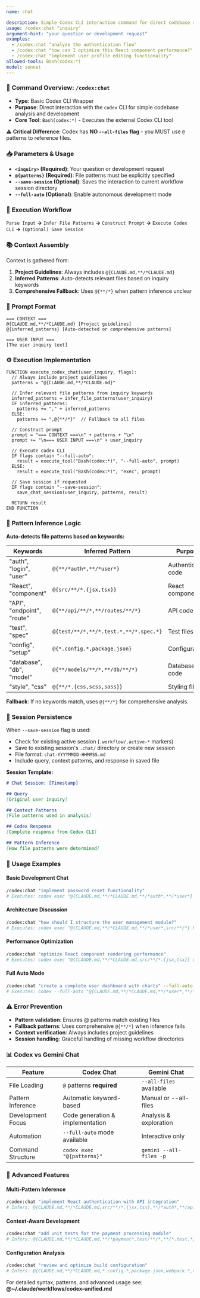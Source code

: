 ```yaml
---
name: chat

description: Simple Codex CLI interaction command for direct codebase analysis and development
usage: /codex:chat "inquiry"
argument-hint: "your question or development request"
examples:
  - /codex:chat "analyze the authentication flow"
  - /codex:chat "how can I optimize this React component performance?"
  - /codex:chat "implement user profile editing functionality"
allowed-tools: Bash(codex:*)
model: sonnet
---
```


### 🚀 **Command Overview: `/codex:chat`**

-   **Type**: Basic Codex CLI Wrapper
-   **Purpose**: Direct interaction with the `codex` CLI for simple codebase analysis and development
-   **Core Tool**: `Bash(codex:*)` - Executes the external Codex CLI tool

⚠️ **Critical Difference**: Codex has **NO `--all-files` flag** - you MUST use `@` patterns to reference files.

### 📥 **Parameters & Usage**

-   **`<inquiry>` (Required)**: Your question or development request
-   **`@{patterns}` (Required)**: File patterns must be explicitly specified
-   **`--save-session` (Optional)**: Saves the interaction to current workflow session directory
-   **`--full-auto` (Optional)**: Enable autonomous development mode

### 🔄 **Execution Workflow**

`Parse Input` **->** `Infer File Patterns` **->** `Construct Prompt` **->** `Execute Codex CLI` **->** `(Optional) Save Session`

### 📚 **Context Assembly**

Context is gathered from:
1. **Project Guidelines**: Always includes `@{CLAUDE.md,**/*CLAUDE.md}`
2. **Inferred Patterns**: Auto-detects relevant files based on inquiry keywords
3. **Comprehensive Fallback**: Uses `@{**/*}` when pattern inference unclear

### 📝 **Prompt Format**

```
=== CONTEXT ===
@{CLAUDE.md,**/*CLAUDE.md} [Project guidelines]
@{inferred_patterns} [Auto-detected or comprehensive patterns]

=== USER INPUT ===
[The user inquiry text]
```

### ⚙️ **Execution Implementation**

```pseudo
FUNCTION execute_codex_chat(user_inquiry, flags):
  // Always include project guidelines
  patterns = "@{CLAUDE.md,**/*CLAUDE.md}"
  
  // Infer relevant file patterns from inquiry keywords
  inferred_patterns = infer_file_patterns(user_inquiry)
  IF inferred_patterns:
    patterns += "," + inferred_patterns
  ELSE:
    patterns += ",@{**/*}"  // Fallback to all files
  
  // Construct prompt
  prompt = "=== CONTEXT ===\n" + patterns + "\n"
  prompt += "\n=== USER INPUT ===\n" + user_inquiry
  
  // Execute codex CLI
  IF flags contain "--full-auto":
    result = execute_tool("Bash(codex:*)", "--full-auto", prompt)
  ELSE:
    result = execute_tool("Bash(codex:*)", "exec", prompt)
  
  // Save session if requested
  IF flags contain "--save-session":
    save_chat_session(user_inquiry, patterns, result)
  
  RETURN result
END FUNCTION
```

### 🎯 **Pattern Inference Logic**

**Auto-detects file patterns based on keywords:**

| Keywords | Inferred Pattern | Purpose |
|----------|-----------------|---------|
| "auth", "login", "user" | `@{**/*auth*,**/*user*}` | Authentication code |
| "React", "component" | `@{src/**/*.{jsx,tsx}}` | React components |
| "API", "endpoint", "route" | `@{**/api/**/*,**/routes/**/*}` | API code |
| "test", "spec" | `@{test/**/*,**/*.test.*,**/*.spec.*}` | Test files |
| "config", "setup" | `@{*.config.*,package.json}` | Configuration |
| "database", "db", "model" | `@{**/models/**/*,**/db/**/*}` | Database code |
| "style", "css" | `@{**/*.{css,scss,sass}}` | Styling files |

**Fallback**: If no keywords match, uses `@{**/*}` for comprehensive analysis.

### 💾 **Session Persistence**

When `--save-session` flag is used:
-   Check for existing active session (`.workflow/.active-*` markers)
-   Save to existing session's `.chat/` directory or create new session
-   File format: `chat-YYYYMMDD-HHMMSS.md`
-   Include query, context patterns, and response in saved file

**Session Template:**
```markdown
# Chat Session: [Timestamp]

## Query
[Original user inquiry]

## Context Patterns
[File patterns used in analysis]

## Codex Response
[Complete response from Codex CLI]

## Pattern Inference
[How file patterns were determined]
```

### 🔧 **Usage Examples**

#### Basic Development Chat
```bash
/codex:chat "implement password reset functionality"
# Executes: codex exec "@{CLAUDE.md,**/*CLAUDE.md,**/*auth*,**/*user*} implement password reset functionality"
```

#### Architecture Discussion
```bash
/codex:chat "how should I structure the user management module?"
# Executes: codex exec "@{CLAUDE.md,**/*CLAUDE.md,**/*user*,src/**/*} how should I structure the user management module?"
```

#### Performance Optimization
```bash
/codex:chat "optimize React component rendering performance"
# Executes: codex exec "@{CLAUDE.md,**/*CLAUDE.md,src/**/*.{jsx,tsx}} optimize React component rendering performance"
```

#### Full Auto Mode
```bash
/codex:chat "create a complete user dashboard with charts" --full-auto
# Executes: codex --full-auto "@{CLAUDE.md,**/*CLAUDE.md,**/*user*,**/*dashboard*} create a complete user dashboard with charts"
```

### ⚠️ **Error Prevention**

-   **Pattern validation**: Ensures @ patterns match existing files
-   **Fallback patterns**: Uses comprehensive `@{**/*}` when inference fails
-   **Context verification**: Always includes project guidelines
-   **Session handling**: Graceful handling of missing workflow directories

### 📊 **Codex vs Gemini Chat**

| Feature | Codex Chat | Gemini Chat |
|---------|------------|-------------|
| File Loading | `@` patterns **required** | `--all-files` available |
| Pattern Inference | Automatic keyword-based | Manual or --all-files |
| Development Focus | Code generation & implementation | Analysis & exploration |
| Automation | `--full-auto` mode available | Interactive only |
| Command Structure | `codex exec "@{patterns}"` | `gemini --all-files -p` |

### 🚀 **Advanced Features**

#### Multi-Pattern Inference
```bash
/codex:chat "implement React authentication with API integration"
# Infers: @{CLAUDE.md,**/*CLAUDE.md,src/**/*.{jsx,tsx},**/*auth*,**/api/**/*}
```

#### Context-Aware Development
```bash
/codex:chat "add unit tests for the payment processing module"
# Infers: @{CLAUDE.md,**/*CLAUDE.md,**/*payment*,test/**/*,**/*.test.*}
```

#### Configuration Analysis
```bash
/codex:chat "review and optimize build configuration"
# Infers: @{CLAUDE.md,**/*CLAUDE.md,*.config.*,package.json,webpack.*,vite.*}
```

For detailed syntax, patterns, and advanced usage see:
**@~/.claude/workflows/codex-unified.md**